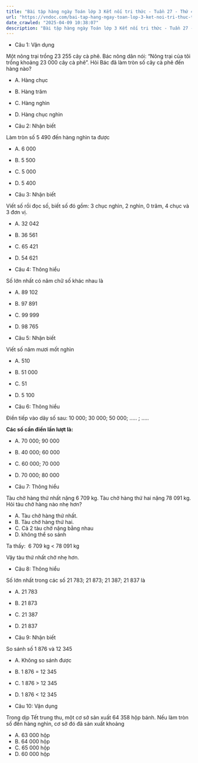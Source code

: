 ```yaml
---
title: "Bài tập hàng ngày Toán lớp 3 Kết nối tri thức - Tuần 27 - Thứ 4 gồm các câu hỏi tổng hợp nội dung trong bài Luyện tập chung trang 66 được học ở Tuần 27 trong chương trình Toán lớp 3 Tập 2 Kết nối tri thức."
url: "https://vndoc.com/bai-tap-hang-ngay-toan-lop-3-ket-noi-tri-thuc-tuan-27-thu-4-339277"
date_crawled: "2025-04-09 10:38:07"
description: "Bài tập hàng ngày Toán lớp 3 Kết nối tri thức - Tuần 27 - Thứ 4 gồm các câu hỏi tổng hợp nội dung trong bài Luyện tập chung trang 66 được học ở Tuần 27 trong chương trình Toán lớp 3 Tập 2 Kết nối tri thức."
---
```


* Câu 1:  Vận dụng

Một nông trại trồng 23 255 cây cà phê. Bác nông dân nói: “Nông trại của tôi trồng khoảng 23 000 cây cà phê”. Hỏi Bác đã làm tròn số cây cà phê đến hàng nào?

  * A. Hàng chục 
  * B. Hàng trăm 
  * C. Hàng nghìn 
  * D. Hàng chục nghìn 



* Câu 2:  Nhận biết

Làm tròn số 5 490 đến hàng nghìn ta được

  * A. 6 000 
  * B. 5 500 
  * C. 5 000 
  * D. 5 400 



* Câu 3:  Nhận biết

Viết số rồi đọc số, biết số đó gồm: 3 chục nghìn, 2 nghìn, 0 trăm, 4 chục và 3 đơn vị.

  * A. 32 042 
  * B. 36 561 
  * C. 65 421 
  * D. 54 621 



* Câu 4:  Thông hiểu

Số lớn nhất có năm chữ số khác nhau là

  * A. 89 102 
  * B. 97 891 
  * C. 99 999 
  * D. 98 765 



* Câu 5:  Nhận biết

Viết số năm mươi mốt nghìn

  * A. 510 
  * B. 51 000 
  * C. 51 
  * D. 5 100 



* Câu 6:  Thông hiểu

Điền tiếp vào dãy số sau: 10 000; 30 000; 50 000; ..... ; .....

**Các số cần điền lần lượt là:**

  * A. 70 000; 90 000 
  * B. 40 000; 60 000 
  * C. 60 000; 70 000 
  * D. 70 000; 80 000 



* Câu 7:  Thông hiểu

Tàu chở hàng thứ nhất nặng 6 709 kg. Tàu chở hàng thứ hai nặng 78 091 kg. Hỏi tàu chở hàng nào nhẹ hơn?

  * A. Tàu chở hàng thứ nhất. 
  * B. Tàu chở hàng thứ hai. 
  * C. Cả 2 tàu chở nặng bằng nhau 
  * D. không thể so sánh 



Ta thấy:  6 709 kg < 78 091 kg

Vậy tàu thứ nhất chở nhẹ hơn.

* Câu 8:  Thông hiểu

Số lớn nhất trong các số 21 783; 21 873; 21 387; 21 837 là

  * A. 21 783 
  * B. 21 873 
  * C. 21 387 
  * D. 21 837 



* Câu 9:  Nhận biết

So sánh số 1 876 và 12 345

  * A. Không so sánh được 
  * B. 1 876 = 12 345 
  * C. 1 876 > 12 345 
  * D. 1 876 < 12 345 



* Câu 10:  Vận dụng

Trong dịp Tết trung thu, một cơ sở sản xuất 64 358 hộp bánh. Nếu làm tròn số đến hàng nghìn, cơ sở đó đã sản xuất khoảng

  * A. 63 000 hộp 
  * B. 64 000 hộp 
  * C. 65 000 hộp 
  * D. 60 000 hộp 


